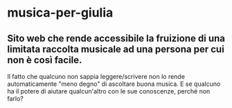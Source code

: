 # musica-per-giulia
Sito web che rende accessibile la fruizione di una limitata raccolta musicale ad una persona per cui non è così facile.
--
Il fatto che qualcuno non sappia leggere/scrivere non lo rende automaticamente "meno degno" di ascoltare buona musica. E se qualcuno ha il potere di aiutare qualcun'altro con le sue conoscenze, perché non farlo?
